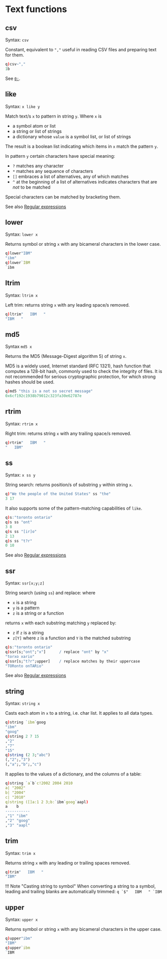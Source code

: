 Text functions
==============

csv
---

Syntax: `csv`

Constant, equivalent to `","` useful in reading CSV files and preparing text for them.
```q
q)csv~","
1b
```
See [`0:`](language/zerocolon).


like
----

Syntax: `x like y`

Match text/s `x` to pattern in string `y`. Where `x` is

-   a symbol atom or list
-   a string or list of strings
-   a dictionary whose `value` is a symbol list, or list of strings

The result is a boolean list indicating which items in `x` match the pattern `y`.

In pattern `y` certain characters have special meaning:

- `?` matches any character
- `*` matches any sequence of characters
- `[]` embraces a list of alternatives, any of which matches
- `^` at the beginning of a list of alternatives indicates characters that are _not_ to be matched

Special characters can be matched by bracketing them.

See also [Regular expressions](/cookbook/regex)


lower
-----

Syntax: `lower x`

Returns symbol or string `x` with any bicameral characters in the lower case. 
```q
q)lower"IBM"
"ibm"
q)lower`IBM
`ibm
```


ltrim
-----

Syntax: `ltrim x`

Left trim: returns string `x` with any leading space/s removed.
```q
q)ltrim"   IBM   "
"IBM   "
```


md5
---

Syntax `md5 x`

Returns the MD5 (Message-Digest algorithm 5) of string `x`. 

MD5 is a widely used, Internet standard (RFC 1321), hash function that computes a 128-bit hash, commonly used to check the integrity of files. It is not recommended for serious cryptographic protection, for which strong hashes should be used.
```q
q)md5 "this is a not so secret message"
0x6cf192c1938b79012c323fa30e62787e
```


rtrim
-----

Syntax: `rtrim x`

Right trim: returns string `x` with any trailing space/s removed. 
```q
q)rtrim"   IBM   "
"   IBM"
```


ss
--

Syntax: `x ss y`

String search: returns position/s of substring `y` within string `x`.
```q
q)"We the people of the United States" ss "the"
3 17
```
It also supports some of the pattern-matching capabilities of `like`.
```q
q)s:"toronto ontario"
q)s ss "ont"
3 8
q)s ss "[ir]o"
2 13
q)s ss "t?r"
0 10
```
See also [Regular expressions](/cookbook/regex)


ssr
---

Syntax: `ssr[x;y;z]`

String search (using `ss`) and replace: where

- `x` is a string
- `y` is a pattern
- `z` is a string or a function

returns `x` with each substring matching `y` replaced by:

- `z` if `z` is a string 
- `z[Y]` where `z` is a function and `Y` is the matched substring
```q
q)s:"toronto ontario"
q)ssr[s;"ont";"x"]      / replace "ont" by "x"
"torxo xario"
q)ssr[s;"t?r";upper]    / replace matches by their uppercase
"TORonto onTARio"
```
See also [Regular expressions](/cookbook/regex)


string
------

Syntax: `string x`

Casts each atom in `x` to a string, i.e. char list. It applies to all data types.
```q
q)string `ibm`goog
"ibm"
"goog"
q)string 2 7 15
,"2"
,"7"
"15"
q)string (2 3;"abc")
(,"2";,"3")
(,"a";,"b";,"c")
```
It applies to the values of a dictionary, and the columns of a table:
```q
q)string `a`b`c!2002 2004 2010
a| "2002"
b| "2004"
c| "2010"
q)string ([]a:1 2 3;b:`ibm`goog`aapl)
a    b
-----------
,"1" "ibm"
,"2" "goog"
,"3" "aapl"
```


trim
----

Syntax: `trim x`

Returns string `x` with any leading or trailing spaces removed.
```q
q)trim"   IBM   "
"IBM"
```

!!! Note "Casting string to symbol"
    When converting a string to a symbol, leading and trailing blanks are automatically trimmed:
    ```q
    `$"   IBM   "
    `IBM
    ```

upper
-----

Syntax: `upper x`

Returns symbol or string `x` with any bicameral characters in the upper case. 
```q
q)upper"ibm"
"IBM"
q)upper`ibm
`IBM
```


